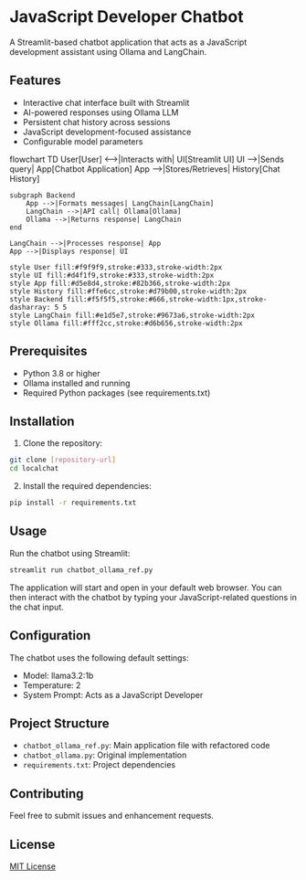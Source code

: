 # JavaScript Developer Chatbot

A Streamlit-based chatbot application that acts as a JavaScript development assistant using Ollama and LangChain.

## Features

- Interactive chat interface built with Streamlit
- AI-powered responses using Ollama LLM
- Persistent chat history across sessions
- JavaScript development-focused assistance
- Configurable model parameters

flowchart TD
    User[User] <-->|Interacts with| UI[Streamlit UI]
    UI -->|Sends query| App[Chatbot Application]
    App -->|Stores/Retrieves| History[Chat History]
    
    subgraph Backend
        App -->|Formats messages| LangChain[LangChain]
        LangChain -->|API call| Ollama[Ollama]
        Ollama -->|Returns response| LangChain
    end

    LangChain -->|Processes response| App
    App -->|Displays response| UI
    
    style User fill:#f9f9f9,stroke:#333,stroke-width:2px
    style UI fill:#d4f1f9,stroke:#333,stroke-width:2px
    style App fill:#d5e8d4,stroke:#82b366,stroke-width:2px
    style History fill:#ffe6cc,stroke:#d79b00,stroke-width:2px
    style Backend fill:#f5f5f5,stroke:#666,stroke-width:1px,stroke-dasharray: 5 5
    style LangChain fill:#e1d5e7,stroke:#9673a6,stroke-width:2px
    style Ollama fill:#fff2cc,stroke:#d6b656,stroke-width:2px
## Prerequisites

- Python 3.8 or higher
- Ollama installed and running
- Required Python packages (see requirements.txt)

## Installation

1. Clone the repository:
```bash
git clone [repository-url]
cd localchat
```

2. Install the required dependencies:
```bash
pip install -r requirements.txt
```

## Usage

Run the chatbot using Streamlit:
```bash
streamlit run chatbot_ollama_ref.py
```

The application will start and open in your default web browser. You can then interact with the chatbot by typing your JavaScript-related questions in the chat input.

## Configuration

The chatbot uses the following default settings:
- Model: llama3.2:1b
- Temperature: 2
- System Prompt: Acts as a JavaScript Developer

## Project Structure

- `chatbot_ollama_ref.py`: Main application file with refactored code
- `chatbot_ollama.py`: Original implementation
- `requirements.txt`: Project dependencies

## Contributing

Feel free to submit issues and enhancement requests.

## License

[MIT License](LICENSE)

